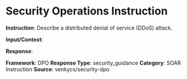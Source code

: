# Security Operations Instruction

**Instruction**: Describe a distributed denial of service (DDoS) attack.

**Input/Context**: 

**Response**: 

**Framework**: DPO
**Response Type**: security_guidance
**Category**: SOAR Instruction
**Source**: venkycs/security-dpo
